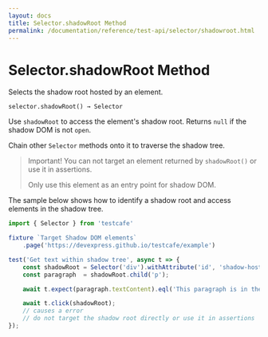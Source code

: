 ```yaml
---
layout: docs
title: Selector.shadowRoot Method
permalink: /documentation/reference/test-api/selector/shadowroot.html
---
```

# Selector.shadowRoot Method

Selects the shadow root hosted by an element.

```text
selector.shadowRoot() → Selector
```

Use `shadowRoot` to access the element's shadow root. Returns `null` if the shadow DOM is not `open`.

Chain other `Selector` methods onto it to traverse the shadow tree.

> Important! You can not target an element returned by `shadowRoot()` or use it in assertions.
>
> Only use this element as an entry point for shadow DOM.

The sample below shows how to identify a shadow root and access elements in the shadow tree.

```js
import { Selector } from 'testcafe'

fixture `Target Shadow DOM elements`
    .page('https://devexpress.github.io/testcafe/example')

test('Get text within shadow tree', async t => {
    const shadowRoot = Selector('div').withAttribute('id', 'shadow-host').shadowRoot();
    const paragraph  = shadowRoot.child('p');

    await t.expect(paragraph.textContent).eql('This paragraph is in the shadow tree');

    await t.click(shadowRoot);
    // causes a error
    // do not target the shadow root directly or use it in assertions
});
```

